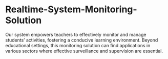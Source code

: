 # Realtime-System-Monitoring-Solution
Our system empowers teachers to effectively monitor and manage students’ activities, fostering a conducive learning environment. Beyond educational settings, this monitoring solution can find applications in various sectors where effective surveillance and supervision are essential.
